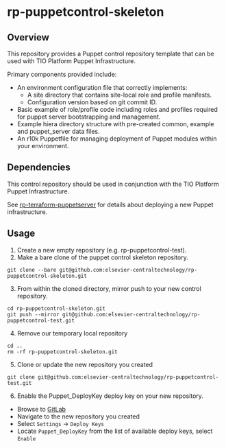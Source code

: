 # rp-puppetcontrol-skeleton

## Overview

This repository provides a Puppet control repository template that can be used
with TIO Platform Puppet Infrastructure.


Primary components provided include:

- An environment configuration file that correctly implements:
  * A site directory that contains site-local role and profile manifests.
  * Configuration version based on git commit ID.
- Basic example of role/profile code including roles and profiles required for puppet server bootstrapping and management.
- Example hiera directory structure with pre-created common, example and puppet_server data files.
- An r10k Puppetfile for managing deployment of Puppet modules within your environment.

## Dependencies
This control repository should be used in conjunction with the TIO Platform Puppet Infrastructure.

See [rp-terraform-puppetserver](https://github.com/elsevier-centraltechnology/rp-terraform-puppetserver) for details about deploying a new Puppet infrastructure.

## Usage
1. Create a new empty repository (e.g. rp-puppetcontrol-test).
2. Make a bare clone of the puppet control skeleton repository.
```
git clone --bare git@github.com:elsevier-centraltechnology/rp-puppetcontrol-skeleton.git
```
3. From within the cloned directory, mirror push to your new control repository.
```
cd rp-puppetcontrol-skeleton.git
git push --mirror git@github.com:elsevier-centraltechnology/rp-puppetcontrol-test.git
```
4. Remove our temporary local repository
```
cd ..
rm -rf rp-puppetcontrol-skeleton.git
```
5. Clone or update the new repository you created
```
git clone git@github.com:elsevier-centraltechnology/rp-puppetcontrol-test.git
```
6. Enable the Puppet_DeployKey deploy key on your new repository.
  * Browse to [GitLab](https://gitlab.et-scm.com/)
  * Navigate to the new repository you created
  * Select `Settings` -> `Deploy Keys`
  * Locate `Puppet_DeployKey` from the list of available deploy keys, select `Enable`
